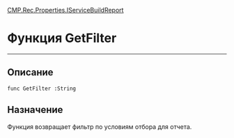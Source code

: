 ﻿---
Link: CMP.Rec.Properties.IServiceBuildReport.@GetFilter
---

<!---  Навигация
[Имя проекта](#) :
-->
[CMP.Rec.Properties.IServiceBuildReport](Default)

# Функция GetFilter
---

## Описание

    func GetFilter :String

<!--
## Аргументы{#Args}

### Аргумент1

Описание аргумента 1
-->

## Назначение

Функция возвращает фильтр по условиям отбора для отчета.

<!--
## Пример

    GetFilter...
-->

